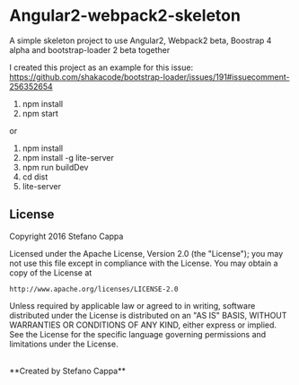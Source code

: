 # Angular2-webpack2-skeleton
A simple skeleton project to use Angular2, Webpack2 beta, Boostrap 4 alpha and bootstrap-loader 2 beta together


I created this project as an example for this issue: https://github.com/shakacode/bootstrap-loader/issues/191#issuecomment-256352654


1. npm install
2. npm start


or

1. npm install
2. npm install -g lite-server
3. npm run buildDev
4. cd dist
5. lite-server



## License

Copyright 2016 Stefano Cappa

Licensed under the Apache License, Version 2.0 (the "License");
you may not use this file except in compliance with the License.
You may obtain a copy of the License at

    http://www.apache.org/licenses/LICENSE-2.0

Unless required by applicable law or agreed to in writing, software
distributed under the License is distributed on an "AS IS" BASIS,
WITHOUT WARRANTIES OR CONDITIONS OF ANY KIND, either express or implied.
See the License for the specific language governing permissions and
limitations under the License.

<br/>
**Created by Stefano Cappa**
